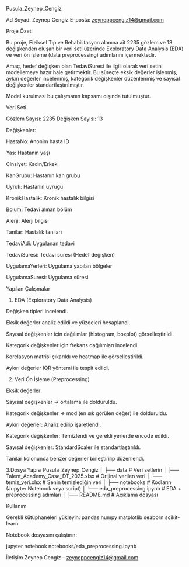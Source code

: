 Pusula_Zeynep_Cengiz

Ad Soyad: Zeynep Cengiz
E-posta: zeyneppcengiz14@gmail.com

 Proje Özeti

Bu proje, Fiziksel Tıp ve Rehabilitasyon alanına ait 2235 gözlem ve 13 değişkenden oluşan bir veri seti üzerinde Exploratory Data Analysis (EDA) ve veri ön işleme (data preprocessing) adımlarını içermektedir.

Amaç, hedef değişken olan TedaviSuresi ile ilgili olarak veri setini modellemeye hazır hale getirmektir. Bu süreçte eksik değerler işlenmiş, aykırı değerler incelenmiş, kategorik değişkenler düzenlenmiş ve sayısal değişkenler standartlaştırılmıştır.

Model kurulması bu çalışmanın kapsamı dışında tutulmuştur.

 Veri Seti

Gözlem Sayısı: 2235
Değişken Sayısı: 13

Değişkenler:

HastaNo: Anonim hasta ID

Yas: Hastanın yaşı

Cinsiyet: Kadın/Erkek

KanGrubu: Hastanın kan grubu

Uyruk: Hastanın uyruğu

KronikHastalik: Kronik hastalık bilgisi

Bolum: Tedavi alınan bölüm

Alerji: Alerji bilgisi

Tanilar: Hastalık tanıları

TedaviAdi: Uygulanan tedavi

TedaviSuresi: Tedavi süresi (Hedef değişken)

UygulamaYerleri: Uygulama yapılan bölgeler

UygulamaSuresi: Uygulama süresi

 Yapılan Çalışmalar
1. EDA (Exploratory Data Analysis)

Değişken tipleri incelendi.

Eksik değerler analiz edildi ve yüzdeleri hesaplandı.

Sayısal değişkenler için dağılımlar (histogram, boxplot) görselleştirildi.

Kategorik değişkenler için frekans dağılımları incelendi.

Korelasyon matrisi çıkarıldı ve heatmap ile görselleştirildi.

Aykırı değerler IQR yöntemi ile tespit edildi.

2. Veri Ön İşleme (Preprocessing)

Eksik değerler:

Sayısal değişkenler → ortalama ile dolduruldu.

Kategorik değişkenler → mod (en sık görülen değer) ile dolduruldu.

Aykırı değerler: Analiz edilip işaretlendi.

Kategorik değişkenler: Temizlendi ve gerekli yerlerde encode edildi.

Sayısal değişkenler: StandardScaler ile standartlaştırıldı.

Tanilar kolonunda benzer değerler birleştirilip düzenlendi.


3.Dosya Yapısı
 Pusula_Zeynep_Cengiz
│
├── data                     # Veri setlerin
│   ├── Talent_Academy_Case_DT_2025.xlsx   # Orijinal verilen veri
│   └── temiz_veri.xlsx                     # Senin temizlediğin veri
│
├── notebooks                # Kodların (Jupyter Notebook veya script)
│   └── eda_preprocessing.ipynb             # EDA + preprocessing adımları
│
├── README.md                 # Açıklama dosyası


Kullanım

Gerekli kütüphaneleri yükleyin:
pandas
numpy
matplotlib
seaborn
scikit-learn

Notebook dosyasını çalıştırın:

jupyter notebook notebooks/eda_preprocessing.ipynb



 İletişim
Zeynep Cengiz – zeyneppcengiz14@gmail.com